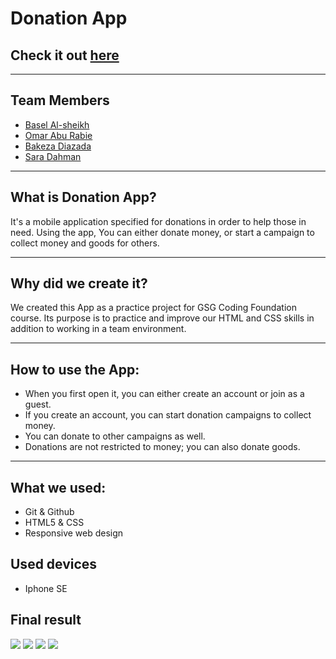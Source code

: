 # Donation App

## Check it out [here](https://gsg-cf05.github.io/DonationApp-Team-4/)

---

## Team Members

- [Basel Al-sheikh](https://github.com/Bas-Shiekh)
- [Omar Abu Rabie](https://github.com/omaraburabie3)
- [Bakeza Diazada](https://github.com/Bakeza)
- [Sara Dahman](https://github.com/SaraDahman)

---

## What is Donation App?

It's a mobile application specified for donations in order to help those in need. Using the app, You can either donate money, or start a campaign to collect money and goods for others.

---

## Why did we create it?

We created this App as a practice project for GSG Coding Foundation course. Its purpose is to practice and improve our HTML and CSS skills in addition to working in a team environment.

---

## How to use the App:

- When you first open it, you can either create an account or join as a guest.
- If you create an account, you can start donation campaigns to collect money.
- You can donate to other campaigns as well.
- Donations are not restricted to money; you can also donate goods.

---

## What we used:

- Git & Github
- HTML5 & CSS
- Responsive web design

## Used devices

- Iphone SE

## Final result

<img src='final-result/1.png'>
<img src='final-result/2.png'>
<img src='final-result/3.png'>
<img src='final-result/4.png'>
